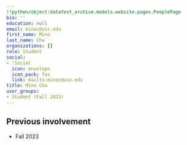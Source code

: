 ```yaml
---
!!python/object:datafest_archive.models.website.pages.PeoplePage
bio: ''
education: null
email: minoc@usc.edu
first_name: Mino
last_name: Cha
organizations: []
role: Student
social:
- !Social
  icon: envelope
  icon_pack: fas
  link: mailto:minoc@usc.edu
title: Mino Cha
user_groups:
- Student (Fall 2023)
---
```



## Previous involvement

* Fall 2023

